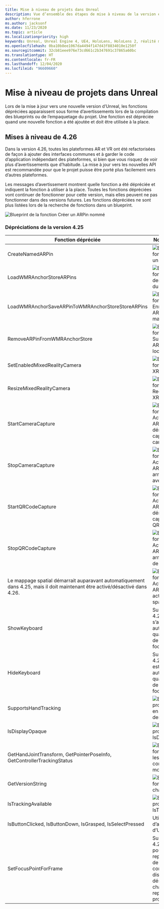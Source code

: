 ```yaml
---
title: Mise à niveau de projets dans Unreal
description: Vue d’ensemble des étapes de mise à niveau de la version et des API dépréciées dans les projets Unreal.
author: hferrone
ms.author: jacksonf
ms.date: 11/23/2020
ms.topic: article
ms.localizationpriority: high
keywords: Unreal, Unreal Engine 4, UE4, HoloLens, HoloLens 2, réalité mixte, développement, documentation, guides, fonctionnalités, casque de réalité mixte, casque windows mixed reality, casque de réalité virtuelle, portage, mise à niveau
ms.openlocfilehash: 0ba10b8ee1067da4494f147d43f8834010e1250f
ms.sourcegitcommit: 32cb81eee976e73cd661c2b347691c37865a60bc
ms.translationtype: HT
ms.contentlocale: fr-FR
ms.lasthandoff: 12/04/2020
ms.locfileid: "96609660"
---
```

# <a name="upgrading-projects-in-unreal"></a>Mise à niveau de projets dans Unreal

Lors de la mise à jour vers une nouvelle version d’Unreal, les fonctions dépréciées apparaissent sous forme d’avertissements lors de la compilation des blueprints ou de l’empaquetage du projet.  Une fonction est dépréciée quand une nouvelle fonction a été ajoutée et doit être utilisée à la place. 

## <a name="426-upgrades"></a>Mises à niveau de 4.26
 
Dans la version 4.26, toutes les plateformes AR et VR ont été refactorisées de façon à ajouter des interfaces communes et à garder le code d’application indépendant des plateformes, si bien que vous risquez de voir plus d’avertissements que d’habitude.  La mise à jour vers les nouvelles API est recommandée pour que le projet puisse être porté plus facilement vers d’autres plateformes.

Les messages d’avertissement montrent quelle fonction a été dépréciée et indiquent la fonction à utiliser à la place.  Toutes les fonctions dépréciées vont continuer de fonctionner pour cette version, mais elles peuvent ne pas fonctionner dans des versions futures.  Les fonctions dépréciées ne sont plus listées lors de la recherche de fonctions dans un blueprint.

![Blueprint de la fonction Créer un ARPin nommé](images/unreal-porting-img-01.png)

### <a name="425-deprecations"></a>Dépréciations de la version 4.25

| Fonction dépréciée | Nouvelle fonction |
| --- | --- |
| CreateNamedARPin | ![Blueprint de la fonction Épingler un composant](images/unreal-porting-img-02.png) |
| LoadWMRAnchorStoreARPins | ![Blueprint de la fonction Charger des ARPins à partir du magasin local](images/unreal-porting-img-03.png) |
| LoadWMRAnchorSaveARPinToWMRAnchorStoreStoreARPins | ![Blueprint de la fonction Enregistrer un ARPin dans le magasin local](images/unreal-porting-img-04.png) |
| RemoveARPinFromWMRAnchorStore | ![Blueprint de la fonction Supprimer un ARPin du magasin local](images/unreal-porting-img-05.png) |
| SetEnabledMixedRealityCamera | ![Blueprint de la fonction Activer XRCamera](images/unreal-porting-img-06.png) |
| ResizeMixedRealityCamera | ![Blueprint de la fonction Redimensionner XRCamera](images/unreal-porting-img-07.png) |
| StartCameraCapture | ![Blueprint de la fonction Activer/désactiver ARCapture pour démarrer la capture avec la caméra](images/unreal-porting-img-08.png) |
| StopCameraCapture | ![Blueprint de la fonction Activer/désactiver ARCapture pour arrêter la capture avec la caméra](images/unreal-porting-img-09.png) |
| StartQRCodeCapture | ![Blueprint de la fonction Activer/désactiver ARCapture pour démarrer la capture de code QR](images/unreal-porting-img-10.png) |
| StopQRCodeCapture | ![Blueprint de la fonction Activer/désactiver ARCapture pour arrêter la capture de code QR](images/unreal-porting-img-11.png) |
| Le mappage spatial démarrait auparavant automatiquement dans 4.25, mais il doit maintenant être activé/désactivé dans 4.26. | ![Blueprint de la fonction Activer/désactiver ARCapture pour activer le mappage spatial](images/unreal-porting-img-12.png) |
| ShowKeyboard | Supprimé dans 4.26, car le clavier s’affiche automatiquement quand un widget de texte reçoit le focus. |
| HideKeyboard | Supprimé dans 4.26, car le clavier est masqué automatiquement quand un widget de texte n’a plus le focus. |
| SupportsHandTracking | ![Blueprint de la propriété de prise en charge du suivi des mains](images/unreal-porting-img-13.png) |
| IsDisplayOpaque | ![Blueprint de la propriété IsDisplayOpaque](images/unreal-porting-img-14.png) |
| GetHandJointTransform, GetPointerPoseInfo, GetControllerTrackingStatus | ![Blueprint de la fonction Obtenir les données du contrôleur de mouvement](images/unreal-porting-img-15.png) |
| GetVersionString | ![Blueprint de la fonction Obtenir la chaîne de version](images/unreal-porting-img-16.png) |
| IsTrackingAvailable | ![Blueprint de la propriété IsTrackingAvailable](images/unreal-porting-img-17.png) |
| IsButtonClicked, IsButtonDown, IsGrasped, IsSelectPressed | Utilisez le système d’action d’entrée d’Unreal. |
| SetFocusPointForFrame | Supprimé dans 4.26  Était utilisé pour la reprojection lors de la communication à distance, qui prend désormais en charge la reprojection de profondeur. |